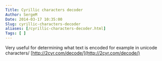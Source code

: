 ```yaml
---
Title: Cyrillic characters decoder
Author: SergeM
Date: 2014-03-17 10:35:00
Slug: cyrillic-characters-decoder
aliases: [/cyrillic-characters-decoder.html]
Tags: [ ]
---
```




Very useful for determining what text is encoded for example in unicode characters/
[http://2cyr.com/decode/](http://2cyr.com/decode/)

